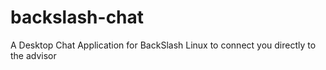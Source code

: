 # backslash-chat
A Desktop Chat Application for BackSlash Linux to connect you directly to the advisor
